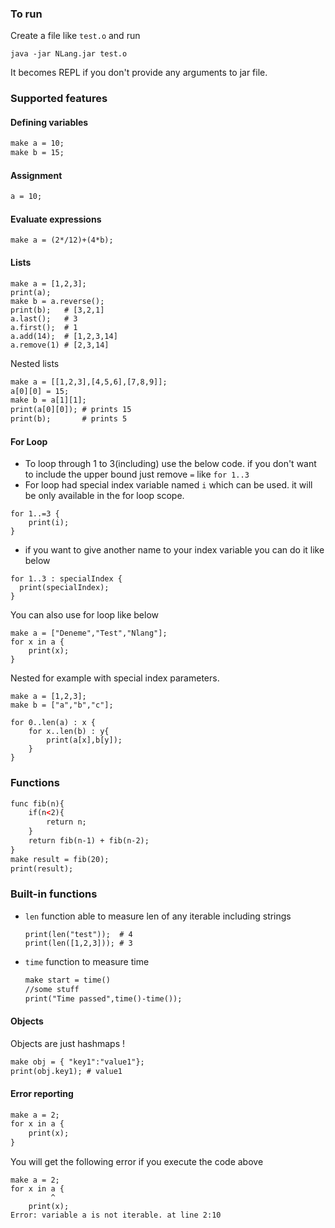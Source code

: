 ### To run
Create a file like `test.o` and run

```commandline
java -jar NLang.jar test.o
```
It becomes REPL if you don't provide any arguments to jar file.

### Supported features

#### Defining variables
```html
make a = 10;
make b = 15;
```
#### Assignment
```html
a = 10;
```
#### Evaluate expressions
```terminal
make a = (2*/12)+(4*b);
```
#### Lists

```console
make a = [1,2,3];
print(a);
make b = a.reverse();
print(b);   # [3,2,1]
a.last();   # 3
a.first();  # 1
a.add(14);  # [1,2,3,14]
a.remove(1) # [2,3,14]
```

Nested lists
```html
make a = [[1,2,3],[4,5,6],[7,8,9]];
a[0][0] = 15;
make b = a[1][1];
print(a[0][0]); # prints 15 
print(b);       # prints 5
```

#### For Loop
- To loop through 1 to 3(including) use the below code. if you don't want to include the upper bound just remove `=`
  like `for 1..3`
- For loop had special index variable named `i` which can be used. it will be only available in the for loop scope.
```console
for 1..=3 {
    print(i);
}
```
- if you want to give another name to your index variable you can do it like below
```console
for 1..3 : specialIndex {
  print(specialIndex);
} 
```
You can also use for loop like below
```console
make a = ["Deneme","Test","Nlang"];
for x in a {
    print(x);
}
```

Nested for example with special index parameters.
```console
make a = [1,2,3];
make b = ["a","b","c"];

for 0..len(a) : x {
    for x..len(b) : y{
        print(a[x],b[y]);
    }
}

```

### Functions
```html
func fib(n){
    if(n<2){
        return n;
    }
    return fib(n-1) + fib(n-2);
}
make result = fib(20);
print(result);
```

### Built-in functions
- `len` function able to measure len of any iterable including strings
  ```console
  print(len("test"));  # 4
  print(len([1,2,3])); # 3 
  ```
- `time` function to measure time
  ```html
  make start = time()
  //some stuff
  print("Time passed",time()-time());
  ```

#### Objects

Objects are just hashmaps !

```html
make obj = { "key1":"value1"};
print(obj.key1); # value1
```

#### Error reporting

```html
make a = 2;
for x in a {
    print(x);
}
```
You will get the following error if you execute the code above

```console
make a = 2;
for x in a {
         ^
    print(x);
Error: variable a is not iterable. at line 2:10
```
